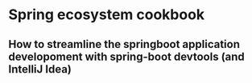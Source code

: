 # Spring ecosystem cookbook

## How to streamline the springboot application developoment with spring-boot devtools (and IntelliJ Idea)